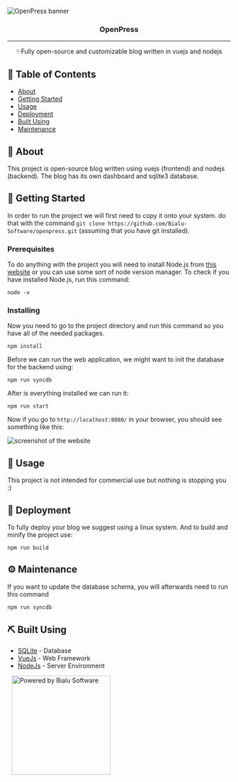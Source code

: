 ![OpenPress banner](https://github.com/Bialu-Software/openpress/assets/70224036/8d289c62-1e3f-4404-a5cc-7a2b1dca20ab)

<h3 align="center">OpenPress</h3> 

---

<p align="center"> ✨Fully open-source and customizable blog written in vuejs and nodejs
    <br> 
</p>

## 📝 Table of Contents

- [About](#about)
- [Getting Started](#getting_started)
- [Usage](#usage)
- [Deployment](#deployment)
- [Built Using](#built_using)
- [Maintenance](#aintenance)

## 🧐 About <a name = "about"></a>

This project is open-source blog written using vuejs (frontend) and nodejs (backend). The blog has its own dashboard and sqlite3 database.

## 🏁 Getting Started <a name = "getting_started"></a>

In order to run the project we will first need to copy it onto your system. do that with the command `git clone https://github.com/Bialu-Software/openpress.git` (assuming that you have git installed).

### Prerequisites

To do anything with the project you will need to install Node.js from [this website](https://nodejs.org/en/download) or you can use some sort of node version manager. To check if you have installed Node.js, run this command:

```
node -v
```

### Installing

Now you need to go to the project directory and run this command so you have all of the needed packages.

```
npm install
```

Before we can run the web application, we might want to init the database for the backend using:

```
npm run syncdb
```

After is everything installed we can run it:

```
npm run start
```

Now if you go to `http://localhost:8080/` in your browser, you should see something like this:

![screenshot of the website](https://github.com/Bialu-Software/openpress/assets/70224036/48174d72-2636-48dd-9ace-e03ca51aff82)

## 🎈 Usage <a name="usage"></a>

This project is not intended for commercial use but nothing is stopping you :)

## 🚀 Deployment <a name = "deployment"></a>

To fully deploy your blog we suggest using a linux system. And to build and minify the project use:

```
npm run build
```

## ⚙ Maintenance <a name = "aintenance"></a>

If you want to update the database schema, you will afterwards need to run this command

```
npm run syncdb
```


## ⛏️ Built Using <a name = "built_using"></a>

- [SQLite](https://www.sqlite.org/index.html) - Database
- [VueJs](https://vuejs.org/) - Web Framework
- [NodeJs](https://nodejs.org/en/) - Server Environment

<a href="https://github.com/Bialu-Software/" ><img width="223" hspace="10" alt="Powered by Bialu Software" src="https://media.discordapp.net/attachments/1055532722304585765/1069690405425254420/blue-icon.png?width=602&height=80"> </a>
